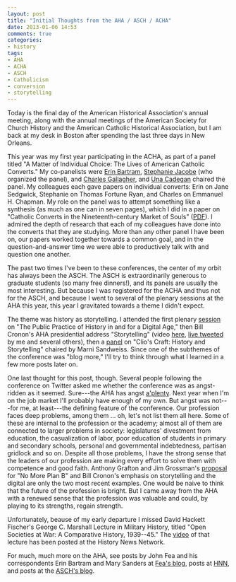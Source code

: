 ```yaml
---
layout: post
title: "Initial Thoughts from the AHA / ASCH / ACHA"
date: 2013-01-06 14:53
comments: true
categories: 
- history
tags:
- AHA
- ACHA
- ASCH
- Catholicism
- conversion
- storytelling
---
```


Today is the final day of the American Historical Association's annual
meeting, along with the annual meetings of the American Society for
Church History and the American Catholic Historical Association, but I
am back at my desk in Boston after spending the last three days in New
Orleans.

This year was my first year participating in the ACHA, as part of a
panel titled "A Matter of Individual Choice: The Lives of American
Catholic Converts." My co-panelists were [Erin Bartram][], [Stephanie
Jacobe][] (who organized the panel), and [Charles Gallagher][], and [Una
Cadegan][] chaired the panel. My colleagues each gave papers on
individual converts: Erin on Jane Sedgwick, Stephanie on Thomas Fortune
Ryan, and Charles on Emmanuel H. Chapman. My role on the panel was to
attempt something like a synthesis (as much as one can in seven pages),
which I did in a paper on "Catholic Converts in the Nineteenth-century
Market of Souls" ([PDF][]). I admired the depth of research that each of
my colleagues have done into the converts that they are studying. More
than any other panel I have been on, our papers worked together towards
a common goal, and in the question-and-answer time we were able to
productively talk with and question one another.

<!--more-->

The past two times I've been to these conferences, the center of my
orbit has always been the ASCH. The ASCH is extraordinarily generous
to graduate students (so many free dinners!), and its panels are usually
the most interesting. But because I was registered for the ACHA and thus
not for the ASCH, and because I went to several of the plenary sessions
at the AHA this year, this year I gravitated towards a theme I didn't
expect.

The theme was history as storytelling. I attended the first plenary
[session][] on "The Public Practice of History in and for a Digital
Age," then Bill Cronon's AHA presidential address "Storytelling" (video
[here][], [live tweeted][] by me and several others), then a [panel][] on
"Clio's Craft: History and Storytelling" chaired by Marni Sandweiss.
Since one of the subthemes of the conference was "blog more," I'll try
to think through what I learned in a few more posts later on.

One last thought for this post, though. Several people following the
conference on Twitter asked me whether the conference was as
angst-ridden as it seemed. Sure---the AHA has angst [a'plenty][]. Next
year when I'm on the job market I'll probably have enough of my own. But
angst was not---for me, at least---the defining feature of the
conference. Our profession faces deep problems, among them ... oh, let's
not list them all here. Some of these are internal to the profession or
the academy; almost all of them are connected to larger problems in
society: legislatures' divestment from education, the casualization of
labor, poor education of students in primary and secondary schools,
personal and governmental indebtedness, partisan gridlock and so on.
Despite all those problems, I have the strong sense that the leaders of
our profession are making every effort to solve them with competence and
good faith. Anthony Grafton and Jim Grossman's [proposal][] for "No More
Plan B" and Bill Cronon's emphasis on storytelling and the digital are
only the two most recent examples. One would be naive to think that the
future of the profession is bright. But I came away from the AHA with a
renewed sense that the profession was valuable and could, by playing to
its strengths, regain strength.

Unfortunately, beause of my early departure I missed David Hackett
Fischer's George C. Marshall Lecture in Military History, titled "Open
Societies at War: A Comparative History, 1939--45." The [video][] of
that lecture has been posted at the History News Network.

For much, much more on the AHA, see posts by John Fea and his
correspondents Erin Bartram and Mary Sanders at [Fea's blog][], posts at
[HNN][], and posts at the [ASCH's blog][].

  [Erin Bartram]: http://history.uconn.edu/graduate/bartram.php
  [Stephanie Jacobe]: http://american.academia.edu/StephanieJacobe
  [Charles Gallagher]: http://www.bc.edu/schools/cas/history//faculty/alphabetical/gallagher_charles.html
  [Una Cadegan]: http://www.udayton.edu/directory/artssciences/history/cadegan_una.php
  [PDF]: {{root_url}}/docs/Mullen.acha.2013.md.pdf
  [session]: http://aha.confex.com/aha/2013/webprogram/Session9319.html
  [here]: http://hnn.us/videos/149965.html
  [live tweeted]: http://thebroadside.org/tw-archives/aha2013.php
  [panel]: http://aha.confex.com/aha/2013/webprogram/Session9310.html
  [a'plenty]: http://www.beacondrivein.com/
  [proposal]: http://www.historians.org/perspectives/issues/2011/1110/1110pre1.cfm
  [video]: http://hnn.us/videos/149967.html
  [Fea's blog]: http://www.philipvickersfithian.com/search/label/AHA-New%20Orleans
  [HNN]: http://hnn.us/articles/highlights-2013-annual-meeting-american-historical-association
  [ASCH's blog]: http://www.churchhistory.org/blogs/blog/tag/winter-2013-meeting/
